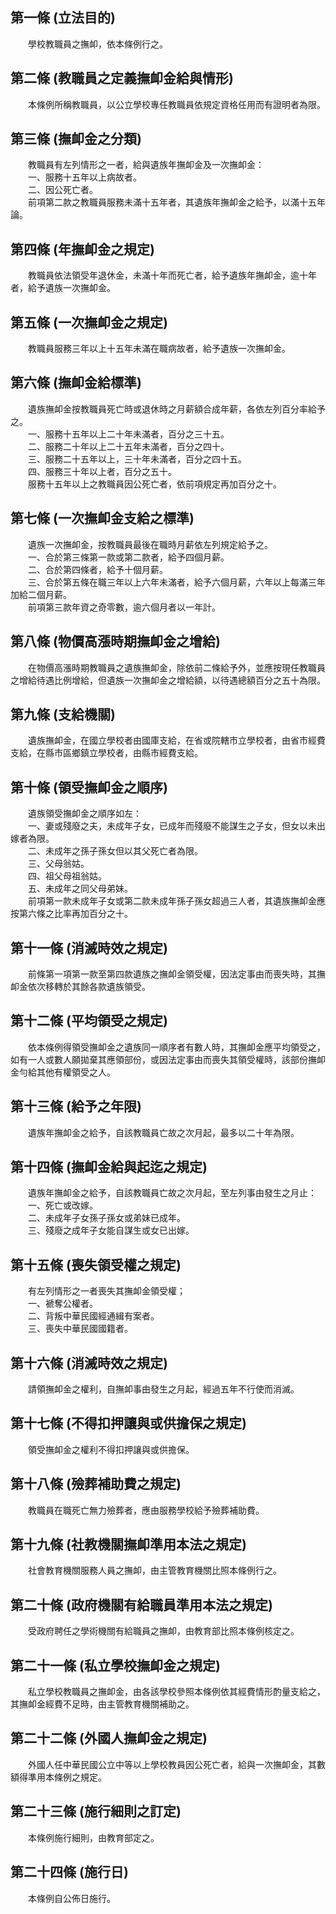 第一條 (立法目的)
-----------------
　　學校教職員之撫卹，依本條例行之。  


第二條 (教職員之定義撫卹金給與情形)
-----------------------------------
　　本條例所稱教職員，以公立學校專任教職員依規定資格任用而有證明者為限。  


第三條 (撫卹金之分類)
---------------------
　　教職員有左列情形之一者，給與遺族年撫卹金及一次撫卹金：  
　　一、服務十五年以上病故者。  
　　二、因公死亡者。  
　　前項第二款之教職員服務未滿十五年者，其遺族年撫卹金之給予，以滿十五年論。  


第四條 (年撫卹金之規定)
-----------------------
　　教職員依法領受年退休金，未滿十年而死亡者，給予遺族年撫卹金，逾十年者，給予遺族一次撫卹金。  


第五條 (一次撫卹金之規定)
-------------------------
　　教職員服務三年以上十五年未滿在職病故者，給予遺族一次撫卹金。  


第六條 (撫卹金給標準)
---------------------
　　遺族撫卹金按教職員死亡時或退休時之月薪額合成年薪，各依左列百分率給予之。  
　　一、服務十五年以上二十年未滿者，百分之三十五。  
　　二、服務二十年以上二十五年未滿者，百分之四十。  
　　三、服務二十五年以上，三十年未滿者，百分之四十五。  
　　四、服務三十年以上者，百分之五十。  
　　服務十五年以上之教職員因公死亡者，依前項規定再加百分之十。  


第七條 (一次撫卹金支給之標準)
-----------------------------
　　遺族一次撫卹金，按教職員最後在職時月薪依左列規定給予之。  
　　一、合於第三條第一款或第二款者，給予四個月薪。  
　　二、合於第四條者，給予十個月薪。  
　　三、合於第五條在職三年以上六年未滿者，給予六個月薪，六年以上每滿三年加給二個月薪。  
　　前項第三款年資之奇零數，逾六個月者以一年計。  


第八條 (物價高漲時期撫卹金之增給)
---------------------------------
　　在物價高漲時期教職員之遺族撫卹金，除依前二條給予外，並應按現任教職員之增給待遇比例增給，但遺族一次撫卹金之增給額，以待遇總額百分之五十為限。  


第九條 (支給機關)
-----------------
　　遺族撫卹金，在國立學校者由國庫支給，在省或院轄市立學校者，由省市經費支給，在縣市區鄉鎮立學校者，由縣市經費支給。  


第十條 (領受撫卹金之順序)
-------------------------
　　遺族領受撫卹金之順序如左：  
　　一、妻或殘廢之夫，未成年子女，已成年而殘廢不能謀生之子女，但女以未出嫁者為限。  
　　二、未成年之孫子孫女但以其父死亡者為限。  
　　三、父母翁姑。  
　　四、祖父母祖翁姑。  
　　五、未成年之同父母弟妹。  
　　前項第一款未成年子女或第二款未成年孫子孫女超過三人者，其遺族撫卹金應按第六條之比率再加百分之十。  


第十一條 (消滅時效之規定)
-------------------------
　　前條第一項第一款至第四款遺族之撫卹金領受權，因法定事由而喪失時，其撫卹金依次移轉於其餘各款遺族領受。  


第十二條 (平均領受之規定)
-------------------------
　　依本條例得領受撫卹金之遺族同一順序者有數人時，其撫卹金應平均領受之，如有一人或數人願拋棄其應領部份，或因法定事由而喪失其領受權時，該部份撫卹金勻給其他有權領受之人。  


第十三條 (給予之年限)
---------------------
　　遺族年撫卹金之給予，自該教職員亡故之次月起，最多以二十年為限。  


第十四條 (撫卹金給與起迄之規定)
-------------------------------
　　遺族年撫卹金之給予，自該教職員亡故之次月起，至左列事由發生之月止：  
　　一、死亡或改嫁。  
　　二、未成年子女孫子孫女或弟妹已成年。  
　　三、殘廢之成年子女能自謀生或女已出嫁。  


第十五條 (喪失領受權之規定)
---------------------------
　　有左列情形之一者喪失其撫卹金領受權；  
　　一、褫奪公權者。  
　　二、背叛中華民國經通緝有案者。  
　　三、喪失中華民國國籍者。  


第十六條 (消滅時效之規定)
-------------------------
　　請領撫卹金之權利，自撫卹事由發生之月起，經過五年不行使而消滅。  


第十七條 (不得扣押讓與或供擔保之規定)
-------------------------------------
　　領受撫卹金之權利不得扣押讓與或供擔保。  


第十八條 (殮葬補助費之規定)
---------------------------
　　教職員在職死亡無力殮葬者，應由服務學校給予殮葬補助費。  


第十九條 (社教機關撫卹準用本法之規定)
-------------------------------------
　　社會教育機關服務人員之撫卹，由主管教育機關比照本條例行之。  


第二十條 (政府機關有給職員準用本法之規定)
-----------------------------------------
　　受政府聘任之學術機關有給職員之撫卹，由教育部比照本條例核定之。  


第二十一條 (私立學校撫卹金之規定)
---------------------------------
　　私立學校教職員之撫卹金，由各該學校參照本條例依其經費情形酌量支給之，其撫卹金經費不足時，由主管教育機關補助之。  


第二十二條 (外國人撫卹金之規定)
-------------------------------
　　外國人任中華民國公立中等以上學校教員因公死亡者，給與一次撫卹金，其數額得準用本條例之規定。  


第二十三條 (施行細則之訂定)
---------------------------
　　本條例施行細則，由教育部定之。  


第二十四條 (施行日)
-------------------
　　本條例自公佈日施行。